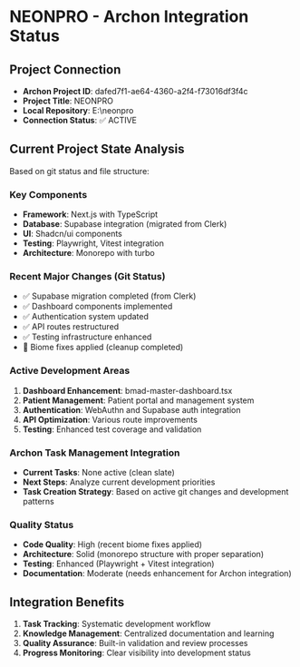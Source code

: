 # NEONPRO - Archon Integration Status

## Project Connection
- **Archon Project ID**: dafed7f1-ae64-4360-a2f4-f73016df3f4c
- **Project Title**: NEONPRO
- **Local Repository**: E:\neonpro
- **Connection Status**: ✅ ACTIVE

## Current Project State Analysis
Based on git status and file structure:

### Key Components
- **Framework**: Next.js with TypeScript
- **Database**: Supabase integration (migrated from Clerk)
- **UI**: Shadcn/ui components
- **Testing**: Playwright, Vitest integration
- **Architecture**: Monorepo with turbo

### Recent Major Changes (Git Status)
- ✅ Supabase migration completed (from Clerk)
- ✅ Dashboard components implemented
- ✅ Authentication system updated
- ✅ API routes restructured
- ✅ Testing infrastructure enhanced
- 🔄 Biome fixes applied (cleanup completed)

### Active Development Areas
1. **Dashboard Enhancement**: bmad-master-dashboard.tsx
2. **Patient Management**: Patient portal and management system
3. **Authentication**: WebAuthn and Supabase auth integration
4. **API Optimization**: Various route improvements
5. **Testing**: Enhanced test coverage and validation

### Archon Task Management Integration
- **Current Tasks**: None active (clean slate)
- **Next Steps**: Analyze current development priorities
- **Task Creation Strategy**: Based on active git changes and development patterns

### Quality Status
- **Code Quality**: High (recent biome fixes applied)
- **Architecture**: Solid (monorepo structure with proper separation)
- **Testing**: Enhanced (Playwright + Vitest integration)
- **Documentation**: Moderate (needs enhancement for Archon integration)

## Integration Benefits
1. **Task Tracking**: Systematic development workflow
2. **Knowledge Management**: Centralized documentation and learning
3. **Quality Assurance**: Built-in validation and review processes
4. **Progress Monitoring**: Clear visibility into development status